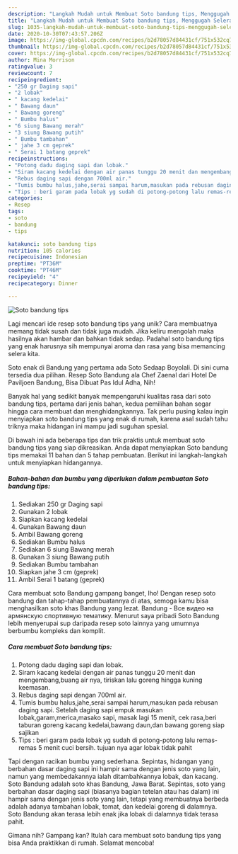 ```yaml
---
description: "Langkah Mudah untuk Membuat Soto bandung tips, Menggugah Selera"
title: "Langkah Mudah untuk Membuat Soto bandung tips, Menggugah Selera"
slug: 1035-langkah-mudah-untuk-membuat-soto-bandung-tips-menggugah-selera
date: 2020-10-30T07:43:57.206Z
image: https://img-global.cpcdn.com/recipes/b2d78057d84431cf/751x532cq70/soto-bandung-tips-foto-resep-utama.jpg
thumbnail: https://img-global.cpcdn.com/recipes/b2d78057d84431cf/751x532cq70/soto-bandung-tips-foto-resep-utama.jpg
cover: https://img-global.cpcdn.com/recipes/b2d78057d84431cf/751x532cq70/soto-bandung-tips-foto-resep-utama.jpg
author: Mina Morrison
ratingvalue: 3
reviewcount: 7
recipeingredient:
- "250 gr Daging sapi"
- "2 lobak"
- " kacang kedelai"
- " Bawang daun"
- " Bawang goreng"
- " Bumbu halus"
- "6 siung Bawang merah"
- "3 siung Bawang putih"
- " Bumbu tambahan"
- " jahe 3 cm geprek"
- " Serai 1 batang geprek"
recipeinstructions:
- "Potong dadu daging sapi dan lobak."
- "Siram kacang kedelai dengan air panas tunggu 20 menit dan mengembang,buang air nya, tiriskan lalu goreng hingga kuning keemasan."
- "Rebus daging sapi dengan 700ml air."
- "Tumis bumbu halus,jahe,serai sampai harum,masukan pada rebusan daging sapi. Setelah daging sapi empuk masukan lobak,garam,merica,masako sapi, masak lagi 15 menit, cek rasa,beri taburan goreng kacang kedelai,bawang daun,dan bawang goreng siap sajikan"
- "Tips : beri garam pada lobak yg sudah di potong-potong lalu remas-remas 5 menit cuci bersih. tujuan nya agar lobak tidak pahit"
categories:
- Resep
tags:
- soto
- bandung
- tips

katakunci: soto bandung tips 
nutrition: 105 calories
recipecuisine: Indonesian
preptime: "PT36M"
cooktime: "PT46M"
recipeyield: "4"
recipecategory: Dinner

---
```



![Soto bandung tips](https://img-global.cpcdn.com/recipes/b2d78057d84431cf/751x532cq70/soto-bandung-tips-foto-resep-utama.jpg)

Lagi mencari ide resep soto bandung tips yang unik? Cara membuatnya memang tidak susah dan tidak juga mudah. Jika keliru mengolah maka hasilnya akan hambar dan bahkan tidak sedap. Padahal soto bandung tips yang enak harusnya sih mempunyai aroma dan rasa yang bisa memancing selera kita.

Soto enak di Bandung yang pertama ada Soto Sedaap Boyolali. Di sini cuma tersedia dua pilihan. Resep Soto Bandung ala Chef Zaenal dari Hotel De Paviljoen Bandung, Bisa Dibuat Pas Idul Adha, Nih!

Banyak hal yang sedikit banyak mempengaruhi kualitas rasa dari soto bandung tips, pertama dari jenis bahan, kedua pemilihan bahan segar hingga cara membuat dan menghidangkannya. Tak perlu pusing kalau ingin menyiapkan soto bandung tips yang enak di rumah, karena asal sudah tahu triknya maka hidangan ini mampu jadi suguhan spesial.


Di bawah ini ada beberapa tips dan trik praktis untuk membuat soto bandung tips yang siap dikreasikan. Anda dapat menyiapkan Soto bandung tips memakai 11 bahan dan 5 tahap pembuatan. Berikut ini langkah-langkah untuk menyiapkan hidangannya.

<!--inarticleads1-->

##### Bahan-bahan dan bumbu yang diperlukan dalam pembuatan Soto bandung tips:

1. Sediakan 250 gr Daging sapi
1. Gunakan 2 lobak
1. Siapkan  kacang kedelai
1. Gunakan  Bawang daun
1. Ambil  Bawang goreng
1. Sediakan  Bumbu halus
1. Sediakan 6 siung Bawang merah
1. Gunakan 3 siung Bawang putih
1. Sediakan  Bumbu tambahan
1. Siapkan  jahe 3 cm (geprek)
1. Ambil  Serai 1 batang (geprek)


Cara membuat soto Bandung gampang banget, lho! Dengan resep soto bandung dan tahap-tahap pembuatannya di atas, semoga kamu bisa menghasilkan soto khas Bandung yang lezat. Bandung - Все видео на армянскую спортивную тематику. Menurut saya pribadi Soto Bandung lebih menyerupai sup daripada resep soto lainnya yang umumnya berbumbu kompleks dan komplit. 

<!--inarticleads2-->

##### Cara membuat Soto bandung tips:

1. Potong dadu daging sapi dan lobak.
1. Siram kacang kedelai dengan air panas tunggu 20 menit dan mengembang,buang air nya, tiriskan lalu goreng hingga kuning keemasan.
1. Rebus daging sapi dengan 700ml air.
1. Tumis bumbu halus,jahe,serai sampai harum,masukan pada rebusan daging sapi. Setelah daging sapi empuk masukan lobak,garam,merica,masako sapi, masak lagi 15 menit, cek rasa,beri taburan goreng kacang kedelai,bawang daun,dan bawang goreng siap sajikan
1. Tips : beri garam pada lobak yg sudah di potong-potong lalu remas-remas 5 menit cuci bersih. tujuan nya agar lobak tidak pahit


Tapi dengan racikan bumbu yang sederhana. Sepintas, hidangan yang berbahan dasar daging sapi ini hampir sama dengan jenis soto yang lain, namun yang membedakannya ialah ditambahkannya lobak, dan kacang. Soto Bandung adalah soto khas Bandung, Jawa Barat. Sepintas, soto yang berbahan dasar daging sapi (biasanya bagian tetelan atau has dalam) ini hampir sama dengan jenis soto yang lain, tetapi yang membuatnya berbeda adalah adanya tambahan lobak, tomat, dan kedelai goreng di dalamnya. Soto Bandung akan terasa lebih enak jika lobak di dalamnya tidak terasa pahit. 

Gimana nih? Gampang kan? Itulah cara membuat soto bandung tips yang bisa Anda praktikkan di rumah. Selamat mencoba!
